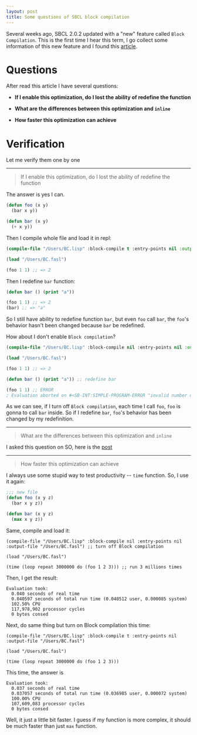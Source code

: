 ```yaml
---
layout: post
title: Some questions of SBCL block compilation
---
```


Several weeks ago, SBCL 2.0.2 updated with a "new" feature called `Block Compilation`. This is the first time I hear this term, I go collect some information of this new feature and I found this [article](https://mstmetent.blogspot.com/2020/02/block-compilation-fresh-in-sbcl-202.html). 

# Questions 

After read this article I have several questions:

+ **If I enable this optimization, do I lost the ability of redefine the function**

+ **What are the differences between this optimization and `inline`**

+ **How faster this optimization can achieve**

# Verification

Let me verify them one by one

-------------

> If I enable this optimization, do I lost the ability of redefine the function

The answer is yes I can.

```lisp
(defun foo (x y)
  (bar x y))

(defun bar (x y)
  (+ x y))
```

Then I compile whole file and load it in repl:

```lisp
(compile-file "/Users/BC.lisp" :block-compile t :entry-points nil :output-file "/Users/BC.fasl")

(load "/Users/BC.fasl")

(foo 1 1) ;; => 2
```

Then I redefine `bar` function:

```lisp
(defun bar () (print "a"))

(foo 1 1) ;; => 2
(bar) ;; => "a"
```

So I still have ability to redefine function `bar`, but even `foo` call `bar`, the `foo`'s behavior hasn't been changed because `bar` be redefined.

How about I don't enable `Block compilation`? 

```lisp
(compile-file "/Users/BC.lisp" :block-compile nil :entry-points nil :output-file "/Users/BC.fasl") ;; turn off Block compilation

(load "/Users/BC.fasl")

(foo 1 1) ;; => 2

(defun bar () (print "a")) ;; redefine bar

(foo 1 1) ;; ERROR
; Evaluation aborted on #<SB-INT:SIMPLE-PROGRAM-ERROR "invalid number of arguments: ~S" {1002751533}>.
```

As we can see, if I turn off `Block compilation`, each time I call `foo`, `foo` is gonna to call `bar` inside. So if I redefine `bar`, `foo`'s behavior has been changed by my redefinition.

----------------

> What are the differences between this optimization and `inline`

I asked this question on SO, here is the [post](https://stackoverflow.com/questions/60749799/whats-the-differences-from-inline-and-block-compilation-of-sbcl)

------------------

> How faster this optimization can achieve

I always use some stupid way to test productivity -- `time` function. So, I use it again:

```lisp
;;; new file
(defun foo (x y z)
  (bar x y z))

(defun bar (x y z)
  (max x y z))
```

Same, compile and load it:

```
(compile-file "/Users/BC.lisp" :block-compile nil :entry-points nil :output-file "/Users/BC.fasl") ;; turn off Block compilation

(load "/Users/BC.fasl")

(time (loop repeat 3000000 do (foo 1 2 3))) ;; run 3 millions times
```

Then, I get the result:

```
Evaluation took:
  0.040 seconds of real time
  0.040597 seconds of total run time (0.040512 user, 0.000085 system)
  102.50% CPU
  117,978,902 processor cycles
  0 bytes consed
```

Next, do same thing but turn on Block compilation this time:

```
(compile-file "/Users/BC.lisp" :block-compile t :entry-points nil :output-file "/Users/BC.fasl")

(load "/Users/BC.fasl")

(time (loop repeat 3000000 do (foo 1 2 3)))
```

This time, the answer is

```
Evaluation took:
  0.037 seconds of real time
  0.037057 seconds of total run time (0.036985 user, 0.000072 system)
  100.00% CPU
  107,609,083 processor cycles
  0 bytes consed
```

Well, it just a little bit faster. I guess if my function is more complex, it should be much faster than just `max` function.


